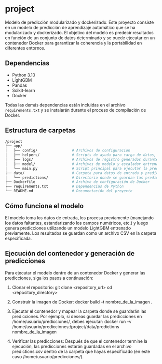 # project
Modelo de predicción modularizado y dockerizado:
Este proyecto consiste en un modelo de predicción de aprendizaje automático que se ha modularizado y dockerizado. El objetivo del modelo es predecir resultados en función de un conjunto de datos determinado y se puede ejecutar en un contenedor Docker para garantizar la coherencia y la portabilidad en diferentes entornos.


## Dependencias
- Python 3.10
- LightGBM
- Pandas
- Scikit-learn
- Docker

Todas las demás dependencias están incluidas en el archivo `requirements.txt` y se instalarán durante el proceso de compilación de Docker.


## Estructura de carpetas
```bash
/project
├── app/
│   ├── config/                # Archivos de configuracion
│   ├── helpers/               # Scripts de ayuda para carga de datos, preprocesamiento, etc.
│   ├── logs/                  # Archivos de registro generados durante la ejecución
│   ├── model/                 # Archivos de modelo y escalador entrenados
│   └── main.py                # Script principal para ejecutar la predicción
├── data/                      # Carpeta para datos de entrada y predicción
│   └── predictions/           # Directorio donde se guardan las predicciones
├── Dockerfile                 # Archivo de configuración de Docker
├── requirements.txt           # Dependencias de Python
└── README.md                  # Documentación del proyecto
```


## Cómo funciona el modelo
El modelo toma los datos de entrada, los procesa previamente (manejando los datos faltantes, estandarizando los campos numéricos, etc.) y luego genera predicciones utilizando un modelo LightGBM entrenado previamente. Los resultados se guardan como un archivo CSV en la carpeta especificada.

## Ejecución del contenedor y generación de predicciones
Para ejecutar el modelo dentro de un contenedor Docker y generar las predicciones, siga los pasos a continuación:

1. Clonar el repositorio:
git clone <repository_url>
cd <repository_directory>

2. Construir la imagen de Docker:
docker build -t nombre_de_la_imagen .

3. Ejecutar el contenedor y mapear la carpeta donde se guardarán las predicciones. Por ejemplo, si deseas guardar las predicciones en /home/usuario/predicciones/, debes ejecutar:
docker run -v /home/usuario/predicciones:/project/data/predictions nombre_de_la_imagen

4. Verificar las predicciones: Después de que el contenedor termine la ejecución, las predicciones estarán guardadas en el archivo predictions.csv dentro de la carpeta que hayas especificado (en este caso /home/usuario/predicciones/).
